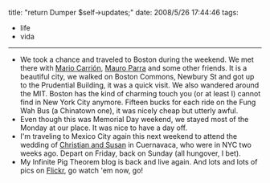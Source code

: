 title: "return Dumper $self->updates;"
date: 2008/5/26 17:44:46
tags:
- life
- vida
---
<ul>
	<li>We took a chance and traveled to Boston during the weekend. We met there with <a href="http://blog.carrion.ws/">Mario Carrión</a>, <a href="http://mechulk.com/">Mauro Parra</a> and some other friends. It is a beautiful city, we walked on Boston Commons, Newbury St and got up to the Prudential Building, it was a quick visit. We also wandered around the MIT. Boston has the kind of charming touch you (or at least I) cannot find in New York City anymore. Fifteen bucks for each ride on the Fung Wah Bus (a Chinatown one), it was nicely cheap but utterly awful.</li>
	<li>Even though this was Memorial Day weekend, we stayed most of the Monday at our place. It was nice to have a day off.</li>
	<li>I'm traveling to Mexico City again this next weekend to attend the wedding of <a href="http://www.flickr.com/photos/raquelydavid/2522748226/">Christian and Susan</a> in Cuernavaca, who were in NYC two weeks ago. Depart on Friday, back on Sunday (all hungover, I bet).</li>
	<li>My Infinite Pig Theorem blog is back and live again. And lots and lots of pics on <a href="http://fotos.raquelydavid.net/">Flickr</a>, go watch 'em now, go!</li>
</ul>